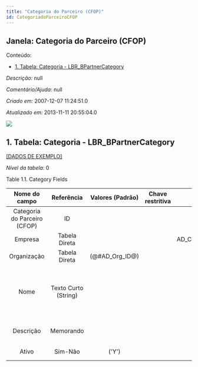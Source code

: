 ```yaml
---
title: "Categoria do Parceiro (CFOP)"
id: CategoriadoParceiroCFOP
---
```

<div id="d20620e1" class="section chapter">

<div class="titlepage">

<div>

<div>

## Janela: Categoria do Parceiro (CFOP)

</div>

</div>

</div>

<div class="toc">

<div class="toc-title">

Conteúdo:

</div>

  - <span class="section">[1. Tabela: Categoria -
    LBR\_BPartnerCategory](#d20620e23)</span>

</div>

<span class="emphasis">*Descrição:* </span> null

<span class="emphasis">*Comentário/Ajuda:* </span>null

<span class="emphasis"> *Criado em:* </span>2007-12-07 11:24:51.0

<span class="emphasis">*Atualizado em:* </span>2013-11-11 20:55:04.0

![](/img/manual/CategoriadoParceiroCFOP.png)

<div id="d20620e23" class="section section">

<div class="titlepage">

<div>

<div>

## 1. Tabela: Categoria - LBR\_BPartnerCategory

</div>

</div>

</div>

[\[DADOS DE EXEMPLO\]](data/LBR_BPartnerCategory_data)

<span class="emphasis">*Nível da tabela:* </span>0

</div>

<div id="d20620e32" class="table">

<div class="table-title">

Table 1.1. Category
Fields

</div>

<div class="table-contents">

|        Nome do campo         |      Referência      | Valores (Padrão)  | Chave restritiva |                Regra de validação                |                Descrição                 |                                                               Comentário/Ajuda                                                               |
| :--------------------------: | :------------------: | :---------------: | :--------------: | :----------------------------------------------: | :--------------------------------------: | :------------------------------------------------------------------------------------------------------------------------------------------: |
| Categoria do Parceiro (CFOP) |          ID          |                   |                  |                                                  | Primary key table LBR\_BPartnerCategory  |                                                   Primary key table LBR\_BPartnerCategory                                                    |
|           Empresa            |    Tabela Direta     |                   |                  |   AD\_Client.AD\_Client\_ID=@\#AD\_Client\_ID@   |    (semelhante ao primeiro relatório)    |                                                             (ver o mesmo acima)                                                              |
|         Organização          |    Tabela Direta     | (@\#AD\_Org\_ID@) |                  | (AD\_Org.IsSummary='N' OR AD\_Org.AD\_Org\_ID=0) |    (semelhante ao primeiro relatório)    |                                                             (ver o mesmo acima)                                                              |
|             Nome             | Texto Curto (String) |                   |                  |                                                  |  Alphanumeric identifier of the entity   | The name of an entity (record) is used as an default search option in addition to the search key. The name is up to 60 characters in length. |
|          Descrição           |      Memorando       |                   |                  |                                                  | Optional short description of the record |                                                 A description is limited to 255 characters.                                                  |
|            Ativo             |       Sim-Não        |       ('Y')       |                  |                                                  |    (semelhante ao primeiro relatório)    |                                                             (ver o mesmo acima)                                                              |

</div>

</div>

  

</div>
